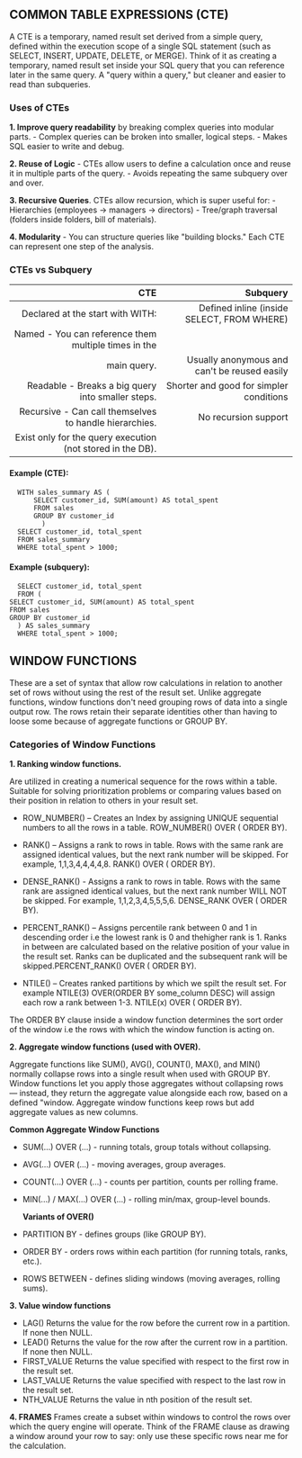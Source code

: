 ## COMMON TABLE EXPRESSIONS (CTE)
A CTE is a temporary, named result set derived from a simple query, defined within the execution scope of a single SQL statement 
(such as SELECT, INSERT, UPDATE, DELETE, or MERGE). Think of it as creating a temporary, named result set inside your SQL query 
that you can reference later in the same query. A "query within a query," but cleaner and easier to read than subqueries.

### Uses of CTEs
**1. Improve query readability** by breaking complex queries into modular parts.
      - Complex queries can be broken into smaller, logical steps.
      - Makes SQL easier to write and debug.

**2. Reuse of Logic**
      - CTEs allow users to define a calculation once and reuse it in multiple parts of the query.
      - Avoids repeating the same subquery over and over.

**3. Recursive Queries**. CTEs allow recursion, which is super useful for:
      - Hierarchies (employees → managers → directors)
      - Tree/graph traversal (folders inside folders, bill of materials).

**4. Modularity** 
      - You can structure queries like "building blocks." Each CTE can represent one step of the analysis.

### CTEs vs Subquery

| **CTE** | **Subquery**|
| ----------------------: | ---------------------: |
|  Declared at the start with WITH:                               |  Defined inline (inside SELECT, FROM WHERE)
|  Named - You can reference them multiple times in the 
      main query.                                                 |  Usually anonymous and can't be reused easily
|  Readable - Breaks a big query into smaller steps.              |  Shorter and good for simpler conditions
|  Recursive - Can call themselves to handle hierarchies.         |  No recursion support
|  Exist only for the query execution (not stored in the DB).     |

#### Example (CTE):

      WITH sales_summary AS (
          SELECT customer_id, SUM(amount) AS total_spent
          FROM sales
          GROUP BY customer_id
            )
      SELECT customer_id, total_spent
      FROM sales_summary
      WHERE total_spent > 1000;

#### Example (subquery):

      SELECT customer_id, total_spent
      FROM (
    SELECT customer_id, SUM(amount) AS total_spent
    FROM sales
    GROUP BY customer_id
      ) AS sales_summary
      WHERE total_spent > 1000;


## WINDOW FUNCTIONS
These are a set of syntax that allow row calculations in relation to another set of rows without using the rest of the result set.
Unlike aggregate functions, window functions don't need grouping rows of data into a single output row. The rows retain their separate 
identities other than having to loose some because of aggregate functions or GROUP BY.

### Categories of Window Functions

**1. Ranking window functions.**

Are utilized in creating a numerical sequence for the rows within a table. Suitable for solving prioritization problems or comparing
values based on their position in relation to others in your result set.
- ROW_NUMBER() – Creates an Index by assigning UNIQUE sequential numbers to all the rows in a table.
                       ROW_NUMBER() OVER ( ORDER BY).
                       
- RANK() – Assigns a rank to rows in table. Rows with the same rank are assigned identical values, but the next rank number will be
               skipped. For example, 1,1,3,4,4,4,4,8. RANK() OVER ( ORDER BY).
  
- DENSE_RANK() - Assigns a rank to rows in table. Rows with the same rank are assigned identical values, but the next rank number 
                     WILL NOT be skipped. For example, 1,1,2,3,4,5,5,5,6. DENSE_RANK OVER ( ORDER BY).
  
- PERCENT_RANK() – Assigns percentile rank between 0 and 1 in descending order i.e the lowest rank is 0 and thehigher rank is 1. Ranks in between are calculated based on the relative position of your value in the result set. Ranks can be duplicated and the subsequent rank will be skipped.PERCENT_RANK() OVER ( ORDER BY).
  
- NTILE() – Creates ranked partitions by which we spilt the result set. For example NTILE(3) OVER(ORDER BY some_column DESC) will assign each row a rank between 1-3. NTILE(x) OVER ( ORDER BY).
  
The ORDER BY clause inside a window function determines the sort order of the window i.e the rows with which the window function is acting on.

**2. Aggregate window functions (used with OVER).** 

Aggregate functions like SUM(), AVG(), COUNT(), MAX(), and MIN() normally collapse rows into a single result when used with GROUP BY.
Window functions let you apply those aggregates without collapsing rows — instead, they return the aggregate value alongside each row, based on a defined "window.
Aggregate window functions keep rows but add aggregate values as new columns.

**Common Aggregate Window Functions**

- SUM(...) OVER (...) - running totals, group totals without collapsing.
- AVG(...) OVER (...) - moving averages, group averages.
- COUNT(...) OVER (...) - counts per partition, counts per rolling frame.
- MIN(...) / MAX(...) OVER (...) - rolling min/max, group-level bounds.

  **Variants of OVER()**
  
- PARTITION BY - defines groups (like GROUP BY).
- ORDER BY - orders rows within each partition (for running totals, ranks, etc.).
- ROWS BETWEEN - defines sliding windows (moving averages, rolling sums).
  
**3. Value window functions**

- LAG() Returns the value for the row before the current row in a partition. If none then NULL.
- LEAD() Returns the value for the row after the current row in a partition. If none then NULL.
- FIRST_VALUE Returns the value specified with respect to the first row in the result set.
- LAST_VALUE Returns the value specified with respect to the last row in the result set.
- NTH_VALUE Returns the value in nth position of the result set.

**4. FRAMES**
Frames create a subset within windows to control the rows over which the query engine will operate. Think of the FRAME clause as drawing a 
window around your row to say: only use these specific rows near me for the calculation.
